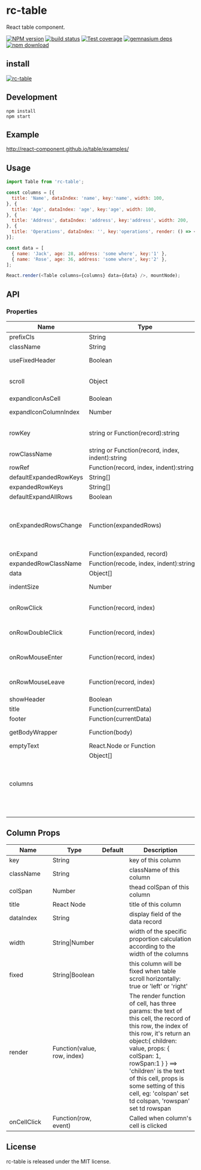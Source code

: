 # rc-table

React table component.

[![NPM version][npm-image]][npm-url]
[![build status][travis-image]][travis-url]
[![Test coverage][coveralls-image]][coveralls-url]
[![gemnasium deps][gemnasium-image]][gemnasium-url]
[![npm download][download-image]][download-url]

[npm-image]: http://img.shields.io/npm/v/rc-table.svg?style=flat-square
[npm-url]: http://npmjs.org/package/rc-table
[travis-image]: https://img.shields.io/travis/react-component/table.svg?style=flat-square
[travis-url]: https://travis-ci.org/react-component/table
[coveralls-image]: https://img.shields.io/coveralls/react-component/table.svg?style=flat-square
[coveralls-url]: https://coveralls.io/r/react-component/table?branch=master
[gemnasium-image]: http://img.shields.io/gemnasium/react-component/table.svg?style=flat-square
[gemnasium-url]: https://gemnasium.com/react-component/table
[download-image]: https://img.shields.io/npm/dm/rc-table.svg?style=flat-square
[download-url]: https://npmjs.org/package/rc-table

## install

[![rc-table](https://nodei.co/npm/rc-table.png)](https://npmjs.org/package/rc-table)

## Development

```
npm install
npm start
```

## Example

http://react-component.github.io/table/examples/

## Usage

```js
import Table from 'rc-table';

const columns = [{
  title: 'Name', dataIndex: 'name', key:'name', width: 100,
}, {
  title: 'Age', dataIndex: 'age', key:'age', width: 100,
}, {
  title: 'Address', dataIndex: 'address', key:'address', width: 200,
}, {
  title: 'Operations', dataIndex: '', key:'operations', render: () => <a href="#">Delete</a>,
}];

const data = [
  { name: 'Jack', age: 28, address: 'some where', key:'1' },
  { name: 'Rose', age: 36, address: 'some where', key:'2' },
];

React.render(<Table columns={columns} data={data} />, mountNode);
```

## API

### Properties

<table class="table table-bordered table-striped">
  <thead>
    <tr>
      <th style="width: 100px;">Name</th>
      <th style="width: 50px;">Type</th>
      <th>Default</th>
      <th>Description</th>
    </tr>
  </thead>
  <tbody>
    <tr>
      <td>prefixCls</td>
      <td>String</td>
      <td>rc-table</td>
      <td></td>
    </tr>
    <tr>
      <td>className</td>
      <td>String</td>
      <td></td>
      <td>additional className</td>
    </tr>
    <tr>
      <td>useFixedHeader</td>
      <td>Boolean</td>
      <td>false</td>
      <td>whether use separator table for header. better set width for columns</td>
    </tr>
    <tr>
      <td>scroll</td>
      <td>Object</td>
      <td>{x: false, y: false}</td>
      <td>whether table can be scroll in x/y direction, `x` or `y` can be a number that indicated the width and height of table body</td>
    </tr>
    <tr>
      <td>expandIconAsCell</td>
      <td>Boolean</td>
      <td>false</td>
      <td>whether render expandIcon as a cell</td>
    </tr>
    <tr>
      <td>expandIconColumnIndex</td>
      <td>Number</td>
      <td>0</td>
      <td>The index of expandIcon which column will be inserted when expandIconAsCell is false</td>
    </tr>
    <tr>
      <td>rowKey</td>
      <td>string or Function(record):string</td>
      <td>'key'</td>
      <td>
        If rowKey is string, `record[rowKey]` will be used as key.
        If rowKey is function, the return value of `rowKey(record)` will be use as key.
      </td>
    </tr>
    <tr>
      <td>rowClassName</td>
      <td>string or Function(record, index, indent):string</td>
      <td></td>
      <td>get row's className</td>
    </tr>
    <tr>
      <td>rowRef</td>
      <td>Function(record, index, indent):string</td>
      <td></td>
      <td>get row's ref key</td>
    </tr>
    <tr>
      <td>defaultExpandedRowKeys</td>
      <td>String[]</td>
      <td>[]</td>
      <td>initial expanded rows keys</td>
    </tr>
    <tr>
      <td>expandedRowKeys</td>
      <td>String[]</td>
      <td></td>
      <td>current expanded rows keys</td>
    </tr>
    <tr>
      <td>defaultExpandAllRows</td>
      <td>Boolean</td>
      <td>false</td>
      <td>Expand All Rows initially</td>
    </tr>
    <tr>
      <td>onExpandedRowsChange</td>
      <td>Function(expandedRows)</td>
      <td>save the expanded rows in the internal state</td>
      <td>function to call when the expanded rows change</td>
    </tr>
    <tr>
      <td>onExpand</td>
      <td>Function(expanded, record)</td>
      <td></td>
      <td>function to call when click expand icon</td>
    </tr>
    <tr>
      <td>expandedRowClassName</td>
      <td>Function(recode, index, indent):string</td>
      <td></td>
      <td>get expanded row's className</td>
    </tr>
    <tr>
      <td>data</td>
      <td>Object[]</td>
      <td></td>
      <td>data record array to be rendered</td>
    </tr>
    <tr>
      <td>indentSize</td>
      <td>Number</td>
      <td>15</td>
      <td>indentSize for every level of data.i.children, better using with column.width specified</td>
    </tr>
    <tr>
      <td>onRowClick</td>
      <td>Function(record, index)</td>
      <td></td>
      <td>handle rowClick action, index means the index of current row among fatherElement[childrenColumnName]</td>
    </tr>
    <tr>
      <td>onRowDoubleClick</td>
      <td>Function(record, index)</td>
      <td></td>
      <td>handle rowDoubleClick action, index means the index of current row among fatherElement[childrenColumnName]</td>
    </tr>
    <tr>
      <td>onRowMouseEnter</td>
      <td>Function(record, index)</td>
      <td></td>
      <td>handle onRowMouseEnter action, index means the index of current row among fatherElement[childrenColumnName]</td>
    </tr>
    <tr>
      <td>onRowMouseLeave</td>
      <td>Function(record, index)</td>
      <td></td>
      <td>handle onRowMouseLeave action, index means the index of current row among fatherElement[childrenColumnName]</td>
    </tr>
    <tr>
      <td>showHeader</td>
      <td>Boolean</td>
      <td>true</td>
      <td>whether table head is shown</td>
    </tr>
    <tr>
      <td>title</td>
      <td>Function(currentData)</td>
      <td></td>
      <td>table title render function</td>
    </tr>
    <tr>
      <td>footer</td>
      <td>Function(currentData)</td>
      <td></td>
      <td>table footer render function</td>
    </tr>
    <tr>
      <td>getBodyWrapper</td>
      <td>Function(body)</td>
      <td></td>
      <td>get wrapper of tbody, [demo](http://react-component.github.io/table/examples/animation.html)</td>
    </tr>
    <tr>
      <td>emptyText</td>
      <td>React.Node or Function</td>
      <td>`No Data`</td>
      <td>Display text when data is empty</td>
    </tr>
    <tr>
      <td>columns</td>
      <td>Object[]<Object></td>
      <td></td>
      <td>
        The columns config of table, see table below
      </td>
    </tr>
  </tbody>
</table>

## Column Props

<table>
  <thead>
    <tr>
      <th style="width: 100px;">Name</th>
      <th style="width: 50px;">Type</th>
      <th>Default</th>
      <th>Description</th>
    </tr>
  </thead>
  <tbody>
    <tr>
      <td>key</td>
      <td>String</td>
      <td></td>
      <td>key of this column</td>
    </tr>
    <tr>
      <td>className</td>
      <td>String</td>
      <td></td>
      <td>className of this column</td>
    </tr>
    <tr>
      <td>colSpan</td>
      <td>Number</td>
      <td></td>
      <td>thead colSpan of this column</td>
    </tr>
    <tr>
      <td>title</td>
      <td>React Node</td>
      <td></td>
      <td>title of this column</td>
    </tr>
    <tr>
      <td>dataIndex</td>
      <td>String</td>
      <td></td>
      <td>display field of the data record</td>
    </tr>
    <tr>
      <td>width</td>
      <td>String|Number</td>
      <td></td>
      <td>width of the specific proportion calculation according to the width of the columns</td>
    </tr>
    <tr>
      <td>fixed</td>
      <td>String|Boolean</td>
      <td></td>
      <td>this column will be fixed when table scroll horizontally: true or 'left' or 'right'</td>
    </tr>
    <tr>
      <td>render</td>
      <td>Function(value, row, index)</td>
      <td></td>
      <td>The render function of cell, has three params: the text of this cell, the record of this row, the index of this row, it's return an object:{ children: value, props: { colSpan: 1, rowSpan:1 } } ==> 'children' is the text of this cell, props is some setting of this cell, eg: 'colspan' set td colspan, 'rowspan' set td rowspan</td>
    </tr>
    <tr>
      <td>onCellClick</td>
      <td>Function(row, event)</td>
      <td></td>
      <td>Called when column's cell is clicked</td>
    </tr>
  </tbody>
</table>

## License

rc-table is released under the MIT license.
